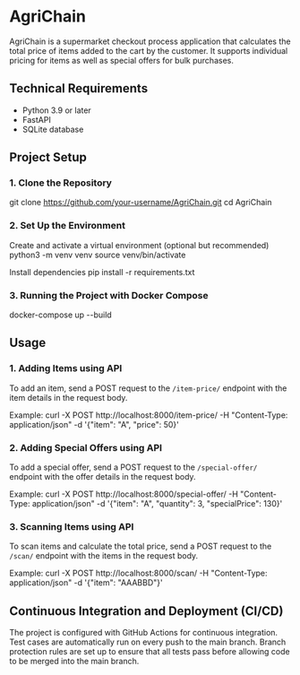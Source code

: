 # AgriChain

AgriChain is a supermarket checkout process application that calculates the total price of items added to the cart by the customer. It supports individual pricing for items as well as special offers for bulk purchases.

## Technical Requirements

- Python 3.9 or later
- FastAPI
- SQLite database

## Project Setup

### 1. Clone the Repository

git clone https://github.com/your-username/AgriChain.git
cd AgriChain

### 2. Set Up the Environment

Create and activate a virtual environment (optional but recommended)
python3 -m venv venv
source venv/bin/activate

Install dependencies
pip install -r requirements.txt

### 3. Running the Project with Docker Compose

docker-compose up --build


## Usage

### 1. Adding Items using API

To add an item, send a POST request to the `/item-price/` endpoint with the item details in the request body.

Example:
curl -X POST http://localhost:8000/item-price/ -H "Content-Type: application/json" -d '{"item": "A", "price": 50}'


### 2. Adding Special Offers using API

To add a special offer, send a POST request to the `/special-offer/` endpoint with the offer details in the request body.

Example:
curl -X POST http://localhost:8000/special-offer/ -H "Content-Type: application/json" -d '{"item": "A", "quantity": 3, "specialPrice": 130}'


### 3. Scanning Items using API

To scan items and calculate the total price, send a POST request to the `/scan/` endpoint with the items in the request body.

Example:
curl -X POST http://localhost:8000/scan/ -H "Content-Type: application/json" -d '{"item": "AAABBD"}'


## Continuous Integration and Deployment (CI/CD)

The project is configured with GitHub Actions for continuous integration. Test cases are automatically run on every push to the main branch. Branch protection rules are set up to ensure that all tests pass before allowing code to be merged into the main branch.


